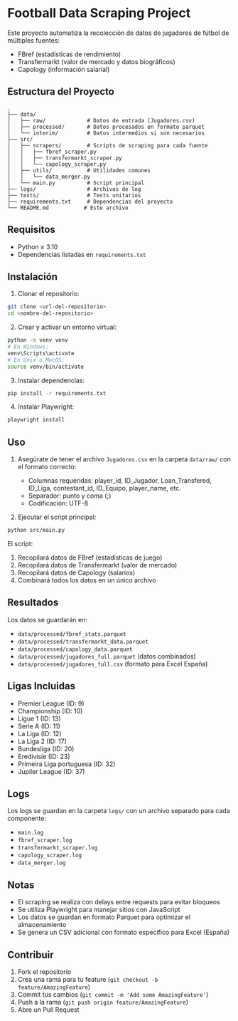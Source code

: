 # Football Data Scraping Project

Este proyecto automatiza la recolección de datos de jugadores de fútbol de múltiples fuentes:
- FBref (estadísticas de rendimiento)
- Transfermarkt (valor de mercado y datos biográficos)
- Capology (información salarial)

## Estructura del Proyecto

```
.
├── data/
│   ├── raw/             # Datos de entrada (Jugadores.csv)
│   ├── processed/       # Datos procesados en formato parquet
│   └── interim/         # Datos intermedios si son necesarios
├── src/
│   ├── scrapers/        # Scripts de scraping para cada fuente
│   │   ├── fbref_scraper.py
│   │   ├── transfermarkt_scraper.py
│   │   └── capology_scraper.py
│   ├── utils/           # Utilidades comunes
│   │   └── data_merger.py
│   └── main.py          # Script principal
├── logs/                # Archivos de log
├── tests/               # Tests unitarios
├── requirements.txt     # Dependencias del proyecto
└── README.md           # Este archivo
```

## Requisitos

- Python ≥ 3.10
- Dependencias listadas en `requirements.txt`

## Instalación

1. Clonar el repositorio:
```bash
git clone <url-del-repositorio>
cd <nombre-del-repositorio>
```

2. Crear y activar un entorno virtual:
```bash
python -m venv venv
# En Windows:
venv\Scripts\activate
# En Unix o MacOS:
source venv/bin/activate
```

3. Instalar dependencias:
```bash
pip install -r requirements.txt
```

4. Instalar Playwright:
```bash
playwright install
```

## Uso

1. Asegúrate de tener el archivo `Jugadores.csv` en la carpeta `data/raw/` con el formato correcto:
   - Columnas requeridas: player_id, ID_Jugador, Loan_Transfered, ID_Liga, contestant_id, ID_Equipo, player_name, etc.
   - Separador: punto y coma (;)
   - Codificación: UTF-8

2. Ejecutar el script principal:
```bash
python src/main.py
```

El script:
1. Recopilará datos de FBref (estadísticas de juego)
2. Recopilará datos de Transfermarkt (valor de mercado)
3. Recopilará datos de Capology (salarios)
4. Combinará todos los datos en un único archivo

## Resultados

Los datos se guardarán en:
- `data/processed/fbref_stats.parquet`
- `data/processed/transfermarkt_data.parquet`
- `data/processed/capology_data.parquet`
- `data/processed/jugadores_full.parquet` (datos combinados)
- `data/processed/jugadores_full.csv` (formato para Excel España)

## Ligas Incluidas

- Premier League (ID: 9)
- Championship (ID: 10)
- Ligue 1 (ID: 13)
- Serie A (ID: 11)
- La Liga (ID: 12)
- La Liga 2 (ID: 17)
- Bundesliga (ID: 20)
- Eredivisie (ID: 23)
- Primeira Liga portuguesa (ID: 32)
- Jupiler League (ID: 37)

## Logs

Los logs se guardan en la carpeta `logs/` con un archivo separado para cada componente:
- `main.log`
- `fbref_scraper.log`
- `transfermarkt_scraper.log`
- `capology_scraper.log`
- `data_merger.log`

## Notas

- El scraping se realiza con delays entre requests para evitar bloqueos
- Se utiliza Playwright para manejar sitios con JavaScript
- Los datos se guardan en formato Parquet para optimizar el almacenamiento
- Se genera un CSV adicional con formato específico para Excel (España)

## Contribuir

1. Fork el repositorio
2. Crea una rama para tu feature (`git checkout -b feature/AmazingFeature`)
3. Commit tus cambios (`git commit -m 'Add some AmazingFeature'`)
4. Push a la rama (`git push origin feature/AmazingFeature`)
5. Abre un Pull Request 